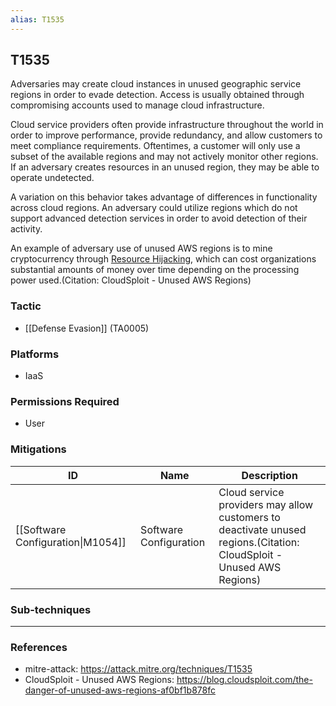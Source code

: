 ```yaml
---
alias: T1535
---
```


## T1535

Adversaries may create cloud instances in unused geographic service regions in order to evade detection. Access is usually obtained through compromising accounts used to manage cloud infrastructure.

Cloud service providers often provide infrastructure throughout the world in order to improve performance, provide redundancy, and allow customers to meet compliance requirements. Oftentimes, a customer will only use a subset of the available regions and may not actively monitor other regions. If an adversary creates resources in an unused region, they may be able to operate undetected.

A variation on this behavior takes advantage of differences in functionality across cloud regions. An adversary could utilize regions which do not support advanced detection services in order to avoid detection of their activity.

An example of adversary use of unused AWS regions is to mine cryptocurrency through [Resource Hijacking](https://attack.mitre.org/techniques/T1496), which can cost organizations substantial amounts of money over time depending on the processing power used.(Citation: CloudSploit - Unused AWS Regions)


### Tactic
- [[Defense Evasion]] (TA0005)

### Platforms
- IaaS

### Permissions Required
- User

### Mitigations

| ID | Name | Description |
| --- | --- | --- |
| [[Software Configuration\|M1054]] | Software Configuration | Cloud service providers may allow customers to deactivate unused regions.(Citation: CloudSploit - Unused AWS Regions) |

### Sub-techniques


---
### References

- mitre-attack: https://attack.mitre.org/techniques/T1535
- CloudSploit - Unused AWS Regions: https://blog.cloudsploit.com/the-danger-of-unused-aws-regions-af0bf1b878fc
